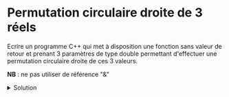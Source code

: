 # Permutation circulaire droite de 3 réels
Ecrire un programme C++ qui met à disposition une fonction sans valeur de retour et prenant 3 paramètres de type double permettant d'effectuer une permutation circulaire droite de ces 3 valeurs.

**NB** : ne pas utiliser de référence "&"
<details>
<summary>Solution</summary>

~~~cpp
#include <cstdlib>
#include <iostream>

using namespace std;

void permutationCirculaireDroite(double* x,
                                 double* y,
                                 double* z);

void afficher(double x,
              double y,
              double z);

//------------------------------------------------------------
int main() {
   double x = 1, y = 2, z = 3;
   for (int i = 1; i <= 3; ++i) {
      permutationCirculaireDroite(&x, &y, &z);
      afficher(x, y, z);
   }
   return EXIT_SUCCESS;
}

//------------------------------------------------------------
void permutationCirculaireDroite(double* x,
                                 double* y,
                                 double* z) {
   double tmp = *z;
   z  = *y;
   *y = *x;
   *x = tmp;
}

//------------------------------------------------------------
void afficher(double x, double y, double z) {
   cout << "x = " << x << "
            y = " << y << "
            z = " << z << endl;
}
~~~
</details>

